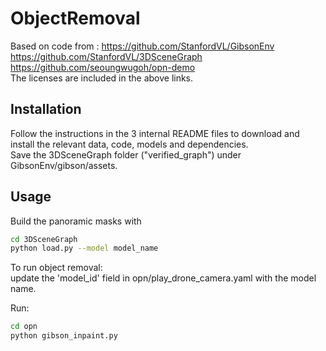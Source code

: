 # ObjectRemoval

Based on code from : https://github.com/StanfordVL/GibsonEnv \
https://github.com/StanfordVL/3DSceneGraph \
https://github.com/seoungwugoh/opn-demo \
The licenses are included in the above links.

## Installation

Follow the instructions in the 3 internal README files to download and install the relevant data, code, models and dependencies. \
Save the 3DSceneGraph folder ("verified_graph") under GibsonEnv/gibson/assets.

## Usage

Build the panoramic masks with 
```bash
cd 3DSceneGraph 
python load.py --model model_name
```

To run object removal: \
update the 'model_id' field in opn/play_drone_camera.yaml with the model name.

Run:
```bash
cd opn 
python gibson_inpaint.py
```
